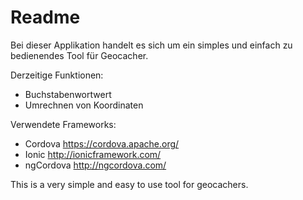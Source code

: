 # Readme
Bei dieser Applikation handelt es sich um ein simples und einfach zu bedienendes Tool für Geocacher. 

Derzeitige Funktionen: 
- Buchstabenwortwert
- Umrechnen von Koordinaten

Verwendete Frameworks: 
- Cordova https://cordova.apache.org/
- Ionic http://ionicframework.com/
- ngCordova http://ngcordova.com/

This is a very simple and easy to use tool for geocachers. 
